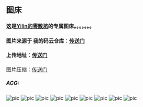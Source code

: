 ## 图床
#### 这是[Yilin的零散坑](https://yilinblog.github.io/)的专属图床。。。。。。。
#### 图片来源于 我的码云仓库：[传送门](https://gitee.com/yilinya/imagebed/)
####    上传地址：[传送门](https://gitee.com/yilinya/imagebed/upload/master)
图片压缩：[传送门](https://docsmall.com/image-compress)
##### ACG:
![pic](https://gitee.com/yilinya/imagebed/raw/master/pic-%20(1).jpg)
![pic](https://gitee.com/yilinya/imagebed/raw/master/pic-%20(3).jpg)
![pic](https://gitee.com/yilinya/imagebed/raw/master/pic-%20(4).jpg)
![pic](https://gitee.com/yilinya/imagebed/raw/master/pic-%20(5).jpg)
![pic](https://gitee.com/yilinya/imagebed/raw/master/pic-%20(6).jpg)
![pic](https://gitee.com/yilinya/imagebed/raw/master/pic-%20(7).jpg)
![pic](https://gitee.com/yilinya/imagebed/raw/master/pic-%20(8).jpg)
![pic](https://gitee.com/yilinya/imagebed/raw/master/pic-%20(9).jpg)
![pic](https://gitee.com/yilinya/imagebed/raw/master/pic-%20(10).jpg)
